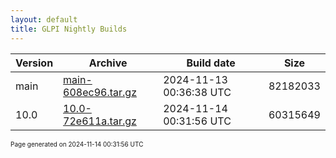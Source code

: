 ```yaml
---
layout: default
title: GLPI Nightly Builds
---
```


Version|Archive|Build date|Size
---|---|---|---
main|[main-608ec96.tar.gz](main-608ec96.tar.gz)|2024-11-13 00:36:38 UTC|82182033
10.0|[10.0-72e611a.tar.gz](10.0-72e611a.tar.gz)|2024-11-14 00:31:56 UTC|60315649

<font size="1">Page generated on 2024-11-14 00:31:56 UTC</font>
